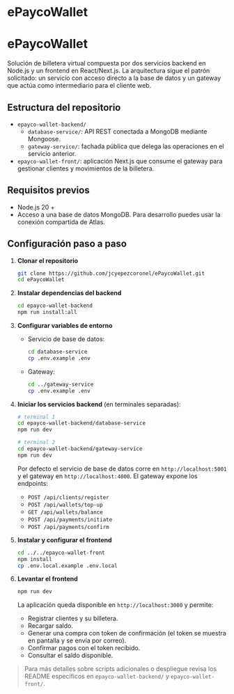 # ePaycoWallet

# ePaycoWallet

Solución de billetera virtual compuesta por dos servicios backend en Node.js y un frontend en React/Next.js. La arquitectura sigue el patrón solicitado: un servicio con acceso directo a la base de datos y un gateway que actúa como intermediario para el cliente web.

## Estructura del repositorio

- `epayco-wallet-backend/`
  - `database-service/`: API REST conectada a MongoDB mediante Mongoose.
  - `gateway-service/`: fachada pública que delega las operaciones en el servicio anterior.
- `epayco-wallet-front/`: aplicación Next.js que consume el gateway para gestionar clientes y movimientos de la billetera.

## Requisitos previos

- Node.js 20  +
- Acceso a una base de datos MongoDB. Para desarrollo puedes usar la conexión compartida de Atlas.

## Configuración paso a paso

1. **Clonar el repositorio**

   ```bash
   git clone https://github.com/jcyepezcoronel/ePaycoWallet.git
   cd ePaycoWallet
   ```

2. **Instalar dependencias del backend**

   ```bash
   cd epayco-wallet-backend
   npm run install:all
   ```

3. **Configurar variables de entorno**

   - Servicio de base de datos:

     ```bash
     cd database-service
     cp .env.example .env
     ```

   - Gateway:

     ```bash
     cd ../gateway-service
     cp .env.example .env
     ```

4. **Iniciar los servicios backend** (en terminales separadas):

   ```bash
   # terminal 1
   cd epayco-wallet-backend/database-service
   npm run dev

   # terminal 2
   cd epayco-wallet-backend/gateway-service
   npm run dev
   ```

   Por defecto el servicio de base de datos corre en `http://localhost:5001` y el gateway en `http://localhost:4000`. El gateway expone los endpoints:

   - `POST /api/clients/register`
   - `POST /api/wallets/top-up`
   - `GET /api/wallets/balance`
   - `POST /api/payments/initiate`
   - `POST /api/payments/confirm`

5. **Instalar y configurar el frontend**

   ```bash
   cd ../../epayco-wallet-front
   npm install
   cp .env.local.example .env.local
   ```

6. **Levantar el frontend**

   ```bash
   npm run dev
   ```

   La aplicación queda disponible en `http://localhost:3000` y permite:

   - Registrar clientes y su billetera.
   - Recargar saldo.
   - Generar una compra con token de confirmación (el token se muestra en pantalla y se envía por correo).
   - Confirmar pagos con el token recibido.
   - Consultar el saldo disponible.

> Para más detalles sobre scripts adicionales o despliegue revisa los README específicos en `epayco-wallet-backend/` y `epayco-wallet-front/`.
